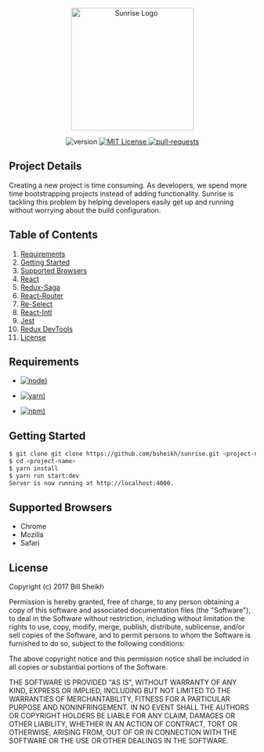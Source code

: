 <p align="center">
  <img src="https://user-images.githubusercontent.com/7809061/31871004-28eeb018-b77f-11e7-8b4d-a2ff6cbb6ded.png" alt="Sunrise Logo" height="250">
</p>

<p align="center">
  <a herf="https://github.com/bsheikh/sunrise">
    <img src="https://img.shields.io/badge/v-0.0.1--beta-blue.svg" alt="version">
  </a>
  <a href="https://github.com/bsheikh/sunrise/blob/master/LICENSE">
    <img src="https://badges.frapsoft.com/os/mit/mit.svg?v=102" alt="MIT License">
  </a>
  <a href="https://github.com/bsheikh/sunrise/pulls">
    <img src="https://img.shields.io/badge/PRs-welcome-brightgreen.svg" alt="pull-requests">
  </a>
</p>



## Project Details
Creating a new project is time consuming. As developers, we spend more time bootstrapping projects instead of adding functionality. Sunrise is tackling this problem by helping developers easily get up and running without worrying about the build configuration.


## Table of Contents
1. [Requirements](#requirements)
1. [Getting Started](#getting-started)
1. [Supported Browsers](#supported-browsers)
1. [React](#react)
1. [Redux-Saga](#redux-saga)
1. [React-Router](#react-router)
1. [Re-Select](#re-select)
1. [React-Intl](#react-intl)
1. [Jest](#jest)
1. [Redux DevTools](#redux-devtools)
1. [License](#License)

## Requirements

* [![node)](https://img.shields.io/badge/node-%3E%3D4.5.0-brightgreen.svg)]()

* [![yarn)](https://img.shields.io/badge/yarn-%3E%3D0.20.3-brightgreen.svg)]()

* [![npm)](https://img.shields.io/badge/npm-%3E%3D3.0.0-brightgreen.svg)]()

## Getting Started

```bash
$ git clone git clone https://github.com/bsheikh/sunrise.git <project-name>
$ cd <project-name>
$ yarn install
$ yarn run start:dev
Server is now running at http://localhost:4000.
```

## Supported Browsers
* Chrome
* Mozilla
* Safari

## License
Copyright (c) 2017 Bill Sheikh

Permission is hereby granted, free of charge, to any person obtaining a copy
of this software and associated documentation files (the "Software"), to deal
in the Software without restriction, including without limitation the rights
to use, copy, modify, merge, publish, distribute, sublicense, and/or sell
copies of the Software, and to permit persons to whom the Software is
furnished to do so, subject to the following conditions:

The above copyright notice and this permission notice shall be included in all
copies or substantial portions of the Software.

THE SOFTWARE IS PROVIDED "AS IS", WITHOUT WARRANTY OF ANY KIND, EXPRESS OR
IMPLIED, INCLUDING BUT NOT LIMITED TO THE WARRANTIES OF MERCHANTABILITY,
FITNESS FOR A PARTICULAR PURPOSE AND NONINFRINGEMENT. IN NO EVENT SHALL THE
AUTHORS OR COPYRIGHT HOLDERS BE LIABLE FOR ANY CLAIM, DAMAGES OR OTHER
LIABILITY, WHETHER IN AN ACTION OF CONTRACT, TORT OR OTHERWISE, ARISING FROM,
OUT OF OR IN CONNECTION WITH THE SOFTWARE OR THE USE OR OTHER DEALINGS IN THE
SOFTWARE.
